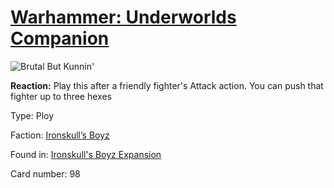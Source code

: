 # [Warhammer: Underworlds Companion](https://guidokessels.github.io/wh-underworlds)

  

![Brutal But Kunnin'](https://warhammerunderworlds.com/wp-content/uploads/sites/6/2017/12/098_ENG-Brutal-But-Kunnin.png)

<b>Reaction:</b> Play this after a friendly fighter's Attack action. You can push that fighter up to three hexes

Type: Ploy

Faction: [Ironskull’s Boyz](https://guidokessels.github.io/wh-underworlds/factions/ironskulls-boyz.md)

Found in: [Ironskull's Boyz Expansion](https://guidokessels.github.io/wh-underworlds/locations/ironskulls-boyz-expansion.md)

Card number: 98
